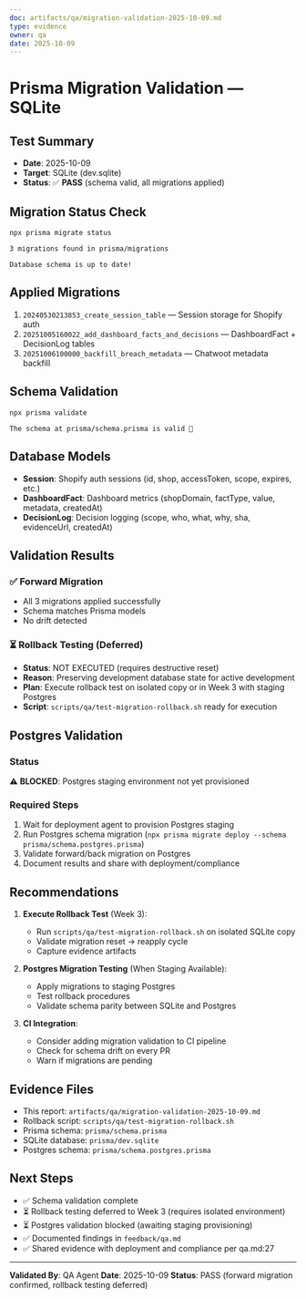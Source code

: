 ```yaml
---
doc: artifacts/qa/migration-validation-2025-10-09.md
type: evidence
owner: qa
date: 2025-10-09
---
```

# Prisma Migration Validation — SQLite

## Test Summary
- **Date**: 2025-10-09
- **Target**: SQLite (dev.sqlite)
- **Status**: ✅ **PASS** (schema valid, all migrations applied)

## Migration Status Check
```
npx prisma migrate status

3 migrations found in prisma/migrations

Database schema is up to date!
```

## Applied Migrations
1. `20240530213853_create_session_table` — Session storage for Shopify auth
2. `20251005160022_add_dashboard_facts_and_decisions` — DashboardFact + DecisionLog tables
3. `20251006100000_backfill_breach_metadata` — Chatwoot metadata backfill

## Schema Validation
```
npx prisma validate

The schema at prisma/schema.prisma is valid 🚀
```

## Database Models
- **Session**: Shopify auth sessions (id, shop, accessToken, scope, expires, etc.)
- **DashboardFact**: Dashboard metrics (shopDomain, factType, value, metadata, createdAt)
- **DecisionLog**: Decision logging (scope, who, what, why, sha, evidenceUrl, createdAt)

## Validation Results

### ✅ Forward Migration
- All 3 migrations applied successfully
- Schema matches Prisma models
- No drift detected

### ⏳ Rollback Testing (Deferred)
- **Status**: NOT EXECUTED (requires destructive reset)
- **Reason**: Preserving development database state for active development
- **Plan**: Execute rollback test on isolated copy or in Week 3 with staging Postgres
- **Script**: `scripts/qa/test-migration-rollback.sh` ready for execution

## Postgres Validation

### Status
⚠️ **BLOCKED**: Postgres staging environment not yet provisioned

### Required Steps
1. Wait for deployment agent to provision Postgres staging
2. Run Postgres schema migration (`npx prisma migrate deploy --schema prisma/schema.postgres.prisma`)
3. Validate forward/back migration on Postgres
4. Document results and share with deployment/compliance

## Recommendations

1. **Execute Rollback Test** (Week 3):
   - Run `scripts/qa/test-migration-rollback.sh` on isolated SQLite copy
   - Validate migration reset → reapply cycle
   - Capture evidence artifacts

2. **Postgres Migration Testing** (When Staging Available):
   - Apply migrations to staging Postgres
   - Test rollback procedures
   - Validate schema parity between SQLite and Postgres

3. **CI Integration**:
   - Consider adding migration validation to CI pipeline
   - Check for schema drift on every PR
   - Warn if migrations are pending

## Evidence Files
- This report: `artifacts/qa/migration-validation-2025-10-09.md`
- Rollback script: `scripts/qa/test-migration-rollback.sh`
- Prisma schema: `prisma/schema.prisma`
- SQLite database: `prisma/dev.sqlite`
- Postgres schema: `prisma/schema.postgres.prisma`

## Next Steps
- ✅ Schema validation complete
- ⏳ Rollback testing deferred to Week 3 (requires isolated environment)
- ⏳ Postgres validation blocked (awaiting staging provisioning)
- ✅ Documented findings in `feedback/qa.md`
- ✅ Shared evidence with deployment and compliance per qa.md:27

---
**Validated By**: QA Agent
**Date**: 2025-10-09
**Status**: PASS (forward migration confirmed, rollback testing deferred)
